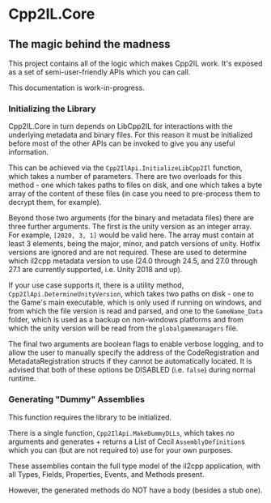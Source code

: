 # Cpp2IL.Core
## The magic behind the madness

This project contains all of the logic which makes Cpp2IL work. It's exposed as a set of semi-user-friendly APIs which you can call.

This documentation is work-in-progress.

### Initializing the Library

Cpp2IL.Core in turn depends on LibCpp2IL for interactions with the underlying metadata and binary files. For this reason it must be 
initialized before most of the other APIs can be invoked to give you any useful information.

This can be achieved via the `Cpp2IlApi.InitializeLibCpp2Il` function, which takes a number of parameters.
There are two overloads for this method - one which takes paths to files on disk, and one which takes a byte array of the content
of these files (in case you need to pre-process them to decrypt them, for example).

Beyond those two arguments (for the binary and metadata files) there are three further arguments. The first is the unity version
as an integer array. For example, `[2020, 3, 1]` would be valid here. The array must contain at least 3 elements, being the major, minor,
and patch versions of unity. Hotfix versions are ignored and are not required. These are used to determine which il2cpp metadata version
to use (24.0 through 24.5, and 27.0 through 27.1 are currently supported, i.e. Unity 2018 and up). 

If your use case supports it, there is a utility method, `Cpp2IlApi.DetermineUnityVersion`, which takes two paths on disk - one to the Game's main executable, which is
only used if running on windows, and from which the file version is read and parsed, and one to the `GameName_Data` folder, which is used
as a backup on non-windows platforms and from which the unity version will be read from the `globalgamemanagers` file.

The final two arguments are boolean flags to enable verbose logging, and to allow the user to manually specify the address of the 
CodeRegistration and MetadataRegistration structs if they cannot be automatically located. It is advised that both of these options be
DISABLED (i.e. `false`) during normal runtime.

### Generating "Dummy" Assemblies

This function requires the library to be initialized.

There is a single function, `Cpp2IlApi.MakeDummyDLLs`, which takes no arguments and generates + returns a List of Cecil 
`AssemblyDefinition`s which you can (but are not required to) use for your own purposes.

These assemblies contain the full type model of the il2cpp application, with all Types, Fields, Properties, Events, and Methods present.

However, the generated methods do NOT have a body (besides a stub one).